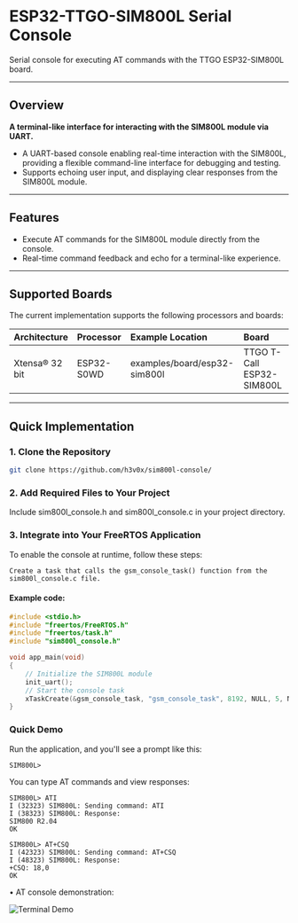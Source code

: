 # ESP32-TTGO-SIM800L Serial Console
Serial console for executing AT commands with the TTGO ESP32-SIM800L board.

---

## Overview

**A terminal-like interface for interacting with the SIM800L module via UART.**

- A UART-based console enabling real-time interaction with the SIM800L, providing a flexible command-line interface for debugging and testing.
- Supports echoing user input, and displaying clear responses from the SIM800L module.

---

## Features

- Execute AT commands for the SIM800L module directly from the console.
- Real-time command feedback and echo for a terminal-like experience.
---

## Supported Boards

The current implementation supports the following processors and boards:

| Architecture             | Processor          | Example Location                     | Board                  |
| :---                     | :--                | :---                                 | :-                     |
| Xtensa® 32 bit           | ESP32-S0WD         | examples/board/esp32-sim800l         | TTGO T-Call ESP32-SIM800L |

---

## Quick Implementation

### 1. Clone the Repository

```bash
git clone https://github.com/h3v0x/sim800l-console/
```

### 2. Add Required Files to Your Project

Include sim800l_console.h and sim800l_console.c in your project directory.

### 3. Integrate into Your FreeRTOS Application

To enable the console at runtime, follow these steps:

    Create a task that calls the gsm_console_task() function from the sim800l_console.c file.

#### Example code:
```C
#include <stdio.h>
#include "freertos/FreeRTOS.h"
#include "freertos/task.h"
#include "sim800l_console.h"

void app_main(void)
{
    // Initialize the SIM800L module
    init_uart();
    // Start the console task
    xTaskCreate(&gsm_console_task, "gsm_console_task", 8192, NULL, 5, NULL);
}
```


### Quick Demo

Run the application, and you'll see a prompt like this:

```shell
SIM800L> 
```

You can type AT commands and view responses:

```shell
SIM800L> ATI
I (32323) SIM800L: Sending command: ATI
I (38323) SIM800L: Response:
SIM800 R2.04
OK

SIM800L> AT+CSQ
I (42323) SIM800L: Sending command: AT+CSQ
I (48323) SIM800L: Response:
+CSQ: 18,0
OK

```

• AT console demonstration:

![Terminal Demo](https://github.com/user-attachments/assets/4e0f4605-eac2-49c8-8ef0-c5d49b6579e7)

